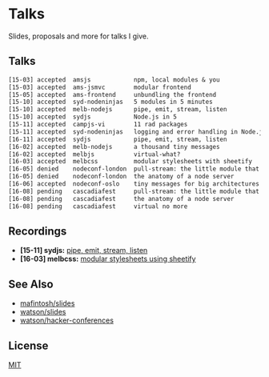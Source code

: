 # Talks
Slides, proposals and more for talks I give.

## Talks
```txt
[15-03] accepted  amsjs            npm, local modules & you
[15-03] accepted  ams-jsmvc        modular frontend
[15-05] accepted  ams-frontend     unbundling the frontend
[15-10] accepted  syd-nodeninjas   5 modules in 5 minutes
[15-10] accepted  melb-nodejs      pipe, emit, stream, listen
[15-10] accepted  sydjs            Node.js in 5
[15-11] accepted  campjs-vi        11 rad packages
[15-11] accepted  syd-nodeninjas   logging and error handling in Node.js
[16-11] accepted  sydjs            pipe, emit, stream, listen
[16-02] accepted  melb-nodejs      a thousand tiny messages
[16-02] accepted  melbjs           virtual-what?
[16-03] accepted  melbcss          modular stylesheets with sheetify
[16-05] denied    nodeconf-london  pull-stream: the little module that could
[16-05] denied    nodeconf-london  the anatomy of a node server
[16-06] accepted  nodeconf-oslo    tiny messages for big architectures
[16-08] pending   cascadiafest     pull-stream: the little module that could
[16-08] pending   cascadiafest     the anatomy of a node server
[16-08] pending   cascadiafest     virtual no more
```

## Recordings
- __\[15-11\] sydjs:__ [pipe, emit, stream, listen](https://www.youtube.com/watch?v=QWtG_A0nihQ)
- __\[16-03\] melbcss:__ [modular stylesheets using sheetify](https://www.youtube.com/watch?v=LKie2UgUJgU)

## See Also
- [mafintosh/slides](https://github.com/mafintosh/slides)
- [watson/slides](https://github.com/watson/talks)
- [watson/hacker-conferences](https://github.com/watson/hacker-conferences)

## License
[MIT](https://tldrlegal.com/license/mit-license)
